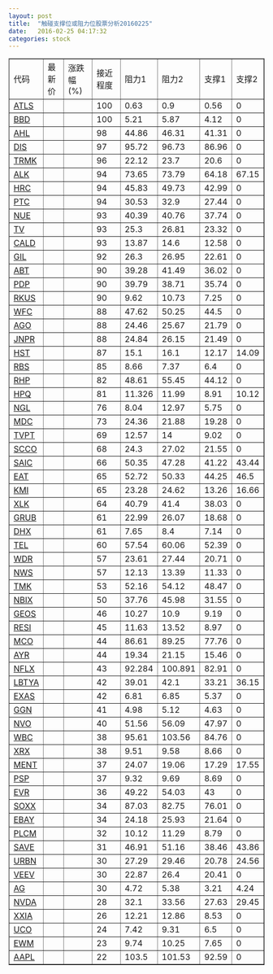 ```yaml
---
layout: post
title:  "触碰支撑位或阻力位股票分析20160225"
date:   2016-02-25 04:17:32
categories: stock
---
```

<script type="text/javascript">
var stockList = []
stockList.push('gb_atls');
stockList.push('gb_bbd');
stockList.push('gb_ahl');
stockList.push('gb_dis');
stockList.push('gb_trmk');
stockList.push('gb_alk');
stockList.push('gb_hrc');
stockList.push('gb_ptc');
stockList.push('gb_nue');
stockList.push('gb_tv');
stockList.push('gb_cald');
stockList.push('gb_gil');
stockList.push('gb_abt');
stockList.push('gb_pdp');
stockList.push('gb_rkus');
stockList.push('gb_wfc');
stockList.push('gb_ago');
stockList.push('gb_jnpr');
stockList.push('gb_hst');
stockList.push('gb_rbs');
stockList.push('gb_rhp');
stockList.push('gb_hpq');
stockList.push('gb_ngl');
stockList.push('gb_mdc');
stockList.push('gb_tvpt');
stockList.push('gb_scco');
stockList.push('gb_saic');
stockList.push('gb_eat');
stockList.push('gb_kmi');
stockList.push('gb_xlk');
stockList.push('gb_grub');
stockList.push('gb_dhx');
stockList.push('gb_tel');
stockList.push('gb_wdr');
stockList.push('gb_nws');
stockList.push('gb_tmk');
stockList.push('gb_nbix');
stockList.push('gb_geos');
stockList.push('gb_resi');
stockList.push('gb_mco');
stockList.push('gb_ayr');
stockList.push('gb_nflx');
stockList.push('gb_lbtya');
stockList.push('gb_exas');
stockList.push('gb_ggn');
stockList.push('gb_nvo');
stockList.push('gb_wbc');
stockList.push('gb_xrx');
stockList.push('gb_ment');
stockList.push('gb_psp');
stockList.push('gb_evr');
stockList.push('gb_soxx');
stockList.push('gb_ebay');
stockList.push('gb_plcm');
stockList.push('gb_save');
stockList.push('gb_urbn');
stockList.push('gb_veev');
stockList.push('gb_ag');
stockList.push('gb_nvda');
stockList.push('gb_xxia');
stockList.push('gb_uco');
stockList.push('gb_ewm');
stockList.push('gb_aapl');
</script>
<table border="1">
 <tr>
 <td>代码</td>
 <td>最新价</td>
 <td>涨跌幅(%)</td>
 <td>接近程度</td>
 <td>阻力1</td>
 <td>阻力2</td>
 <td>支撑1</td>
 <td>支撑2</td>
</tr>
  <tr id="atls" class="red">
  <td><a href="http://stock.finance.sina.com.cn/usstock/quotes/ATLS.html" target="_blank">ATLS</a></td><td></td><td></td><td>100</td><td>0.63</td><td>0.9</td><td>0.56</td><td>0</td></tr>
  <tr id="bbd" class="red">
  <td><a href="http://stock.finance.sina.com.cn/usstock/quotes/BBD.html" target="_blank">BBD</a></td><td></td><td></td><td>100</td><td>5.21</td><td>5.87</td><td>4.12</td><td>0</td></tr>
  <tr id="ahl" class="red">
  <td><a href="http://stock.finance.sina.com.cn/usstock/quotes/AHL.html" target="_blank">AHL</a></td><td></td><td></td><td>98</td><td>44.86</td><td>46.31</td><td>41.31</td><td>0</td></tr>
  <tr id="dis" class="red">
  <td><a href="http://stock.finance.sina.com.cn/usstock/quotes/DIS.html" target="_blank">DIS</a></td><td></td><td></td><td>97</td><td>95.72</td><td>96.73</td><td>86.96</td><td>0</td></tr>
  <tr id="trmk" class="red">
  <td><a href="http://stock.finance.sina.com.cn/usstock/quotes/TRMK.html" target="_blank">TRMK</a></td><td></td><td></td><td>96</td><td>22.12</td><td>23.7</td><td>20.6</td><td>0</td></tr>
  <tr id="alk" class="red">
  <td><a href="http://stock.finance.sina.com.cn/usstock/quotes/ALK.html" target="_blank">ALK</a></td><td></td><td></td><td>94</td><td>73.65</td><td>73.79</td><td>64.18</td><td>67.15</td></tr>
  <tr id="hrc" class="red">
  <td><a href="http://stock.finance.sina.com.cn/usstock/quotes/HRC.html" target="_blank">HRC</a></td><td></td><td></td><td>94</td><td>45.83</td><td>49.73</td><td>42.99</td><td>0</td></tr>
  <tr id="ptc" class="red">
  <td><a href="http://stock.finance.sina.com.cn/usstock/quotes/PTC.html" target="_blank">PTC</a></td><td></td><td></td><td>94</td><td>30.53</td><td>32.9</td><td>27.44</td><td>0</td></tr>
  <tr id="nue" class="green">
  <td><a href="http://stock.finance.sina.com.cn/usstock/quotes/NUE.html" target="_blank">NUE</a></td><td></td><td></td><td>93</td><td>40.39</td><td>40.76</td><td>37.74</td><td>0</td></tr>
  <tr id="tv" class="red">
  <td><a href="http://stock.finance.sina.com.cn/usstock/quotes/TV.html" target="_blank">TV</a></td><td></td><td></td><td>93</td><td>25.3</td><td>26.81</td><td>23.32</td><td>0</td></tr>
  <tr id="cald" class="green">
  <td><a href="http://stock.finance.sina.com.cn/usstock/quotes/CALD.html" target="_blank">CALD</a></td><td></td><td></td><td>93</td><td>13.87</td><td>14.6</td><td>12.58</td><td>0</td></tr>
  <tr id="gil" class="green">
  <td><a href="http://stock.finance.sina.com.cn/usstock/quotes/GIL.html" target="_blank">GIL</a></td><td></td><td></td><td>92</td><td>26.3</td><td>26.95</td><td>22.61</td><td>0</td></tr>
  <tr id="abt" class="red">
  <td><a href="http://stock.finance.sina.com.cn/usstock/quotes/ABT.html" target="_blank">ABT</a></td><td></td><td></td><td>90</td><td>39.28</td><td>41.49</td><td>36.02</td><td>0</td></tr>
  <tr id="pdp" class="red">
  <td><a href="http://stock.finance.sina.com.cn/usstock/quotes/PDP.html" target="_blank">PDP</a></td><td></td><td></td><td>90</td><td>39.79</td><td>38.71</td><td>35.74</td><td>0</td></tr>
  <tr id="rkus" class="red">
  <td><a href="http://stock.finance.sina.com.cn/usstock/quotes/RKUS.html" target="_blank">RKUS</a></td><td></td><td></td><td>90</td><td>9.62</td><td>10.73</td><td>7.25</td><td>0</td></tr>
  <tr id="wfc" class="red">
  <td><a href="http://stock.finance.sina.com.cn/usstock/quotes/WFC.html" target="_blank">WFC</a></td><td></td><td></td><td>88</td><td>47.62</td><td>50.25</td><td>44.5</td><td>0</td></tr>
  <tr id="ago" class="red">
  <td><a href="http://stock.finance.sina.com.cn/usstock/quotes/AGO.html" target="_blank">AGO</a></td><td></td><td></td><td>88</td><td>24.46</td><td>25.67</td><td>21.79</td><td>0</td></tr>
  <tr id="jnpr" class="red">
  <td><a href="http://stock.finance.sina.com.cn/usstock/quotes/JNPR.html" target="_blank">JNPR</a></td><td></td><td></td><td>88</td><td>24.84</td><td>26.15</td><td>21.49</td><td>0</td></tr>
  <tr id="hst" class="red">
  <td><a href="http://stock.finance.sina.com.cn/usstock/quotes/HST.html" target="_blank">HST</a></td><td></td><td></td><td>87</td><td>15.1</td><td>16.1</td><td>12.17</td><td>14.09</td></tr>
  <tr id="rbs" class="green">
  <td><a href="http://stock.finance.sina.com.cn/usstock/quotes/RBS.html" target="_blank">RBS</a></td><td></td><td></td><td>85</td><td>8.66</td><td>7.37</td><td>6.4</td><td>0</td></tr>
  <tr id="rhp" class="red">
  <td><a href="http://stock.finance.sina.com.cn/usstock/quotes/RHP.html" target="_blank">RHP</a></td><td></td><td></td><td>82</td><td>48.61</td><td>55.45</td><td>44.12</td><td>0</td></tr>
  <tr id="hpq" class="green">
  <td><a href="http://stock.finance.sina.com.cn/usstock/quotes/HPQ.html" target="_blank">HPQ</a></td><td></td><td></td><td>81</td><td>11.326</td><td>11.99</td><td>8.91</td><td>10.12</td></tr>
  <tr id="ngl" class="red">
  <td><a href="http://stock.finance.sina.com.cn/usstock/quotes/NGL.html" target="_blank">NGL</a></td><td></td><td></td><td>76</td><td>8.04</td><td>12.97</td><td>5.75</td><td>0</td></tr>
  <tr id="mdc" class="red">
  <td><a href="http://stock.finance.sina.com.cn/usstock/quotes/MDC.html" target="_blank">MDC</a></td><td></td><td></td><td>73</td><td>24.36</td><td>21.88</td><td>19.28</td><td>0</td></tr>
  <tr id="tvpt" class="red">
  <td><a href="http://stock.finance.sina.com.cn/usstock/quotes/TVPT.html" target="_blank">TVPT</a></td><td></td><td></td><td>69</td><td>12.57</td><td>14</td><td>9.02</td><td>0</td></tr>
  <tr id="scco" class="green">
  <td><a href="http://stock.finance.sina.com.cn/usstock/quotes/SCCO.html" target="_blank">SCCO</a></td><td></td><td></td><td>68</td><td>24.3</td><td>27.02</td><td>21.55</td><td>0</td></tr>
  <tr id="saic" class="green">
  <td><a href="http://stock.finance.sina.com.cn/usstock/quotes/SAIC.html" target="_blank">SAIC</a></td><td></td><td></td><td>66</td><td>50.35</td><td>47.28</td><td>41.22</td><td>43.44</td></tr>
  <tr id="eat" class="green">
  <td><a href="http://stock.finance.sina.com.cn/usstock/quotes/EAT.html" target="_blank">EAT</a></td><td></td><td></td><td>65</td><td>52.72</td><td>50.33</td><td>44.25</td><td>46.5</td></tr>
  <tr id="kmi" class="green">
  <td><a href="http://stock.finance.sina.com.cn/usstock/quotes/KMI.html" target="_blank">KMI</a></td><td></td><td></td><td>65</td><td>23.28</td><td>24.62</td><td>13.26</td><td>16.66</td></tr>
  <tr id="xlk" class="green">
  <td><a href="http://stock.finance.sina.com.cn/usstock/quotes/XLK.html" target="_blank">XLK</a></td><td></td><td></td><td>64</td><td>40.79</td><td>41.4</td><td>38.03</td><td>0</td></tr>
  <tr id="grub" class="red">
  <td><a href="http://stock.finance.sina.com.cn/usstock/quotes/GRUB.html" target="_blank">GRUB</a></td><td></td><td></td><td>61</td><td>22.99</td><td>26.07</td><td>18.68</td><td>0</td></tr>
  <tr id="dhx" class="red">
  <td><a href="http://stock.finance.sina.com.cn/usstock/quotes/DHX.html" target="_blank">DHX</a></td><td></td><td></td><td>61</td><td>7.65</td><td>8.4</td><td>7.14</td><td>0</td></tr>
  <tr id="tel" class="red">
  <td><a href="http://stock.finance.sina.com.cn/usstock/quotes/TEL.html" target="_blank">TEL</a></td><td></td><td></td><td>60</td><td>57.54</td><td>60.06</td><td>52.39</td><td>0</td></tr>
  <tr id="wdr" class="green">
  <td><a href="http://stock.finance.sina.com.cn/usstock/quotes/WDR.html" target="_blank">WDR</a></td><td></td><td></td><td>57</td><td>23.61</td><td>27.44</td><td>20.71</td><td>0</td></tr>
  <tr id="nws" class="green">
  <td><a href="http://stock.finance.sina.com.cn/usstock/quotes/NWS.html" target="_blank">NWS</a></td><td></td><td></td><td>57</td><td>12.13</td><td>13.39</td><td>11.33</td><td>0</td></tr>
  <tr id="tmk" class="green">
  <td><a href="http://stock.finance.sina.com.cn/usstock/quotes/TMK.html" target="_blank">TMK</a></td><td></td><td></td><td>53</td><td>52.16</td><td>54.12</td><td>48.47</td><td>0</td></tr>
  <tr id="nbix" class="red">
  <td><a href="http://stock.finance.sina.com.cn/usstock/quotes/NBIX.html" target="_blank">NBIX</a></td><td></td><td></td><td>50</td><td>37.76</td><td>45.98</td><td>31.55</td><td>0</td></tr>
  <tr id="geos" class="green">
  <td><a href="http://stock.finance.sina.com.cn/usstock/quotes/GEOS.html" target="_blank">GEOS</a></td><td></td><td></td><td>46</td><td>10.27</td><td>10.9</td><td>9.19</td><td>0</td></tr>
  <tr id="resi" class="green">
  <td><a href="http://stock.finance.sina.com.cn/usstock/quotes/RESI.html" target="_blank">RESI</a></td><td></td><td></td><td>45</td><td>11.63</td><td>13.52</td><td>8.97</td><td>0</td></tr>
  <tr id="mco" class="green">
  <td><a href="http://stock.finance.sina.com.cn/usstock/quotes/MCO.html" target="_blank">MCO</a></td><td></td><td></td><td>44</td><td>86.61</td><td>89.25</td><td>77.76</td><td>0</td></tr>
  <tr id="ayr" class="red">
  <td><a href="http://stock.finance.sina.com.cn/usstock/quotes/AYR.html" target="_blank">AYR</a></td><td></td><td></td><td>44</td><td>19.34</td><td>21.15</td><td>15.46</td><td>0</td></tr>
  <tr id="nflx" class="red">
  <td><a href="http://stock.finance.sina.com.cn/usstock/quotes/NFLX.html" target="_blank">NFLX</a></td><td></td><td></td><td>43</td><td>92.284</td><td>100.891</td><td>82.91</td><td>0</td></tr>
  <tr id="lbtya" class="green">
  <td><a href="http://stock.finance.sina.com.cn/usstock/quotes/LBTYA.html" target="_blank">LBTYA</a></td><td></td><td></td><td>42</td><td>39.01</td><td>42.1</td><td>33.21</td><td>36.15</td></tr>
  <tr id="exas" class="red">
  <td><a href="http://stock.finance.sina.com.cn/usstock/quotes/EXAS.html" target="_blank">EXAS</a></td><td></td><td></td><td>42</td><td>6.81</td><td>6.85</td><td>5.37</td><td>0</td></tr>
  <tr id="ggn" class="red">
  <td><a href="http://stock.finance.sina.com.cn/usstock/quotes/GGN.html" target="_blank">GGN</a></td><td></td><td></td><td>41</td><td>4.98</td><td>5.12</td><td>4.63</td><td>0</td></tr>
  <tr id="nvo" class="red">
  <td><a href="http://stock.finance.sina.com.cn/usstock/quotes/NVO.html" target="_blank">NVO</a></td><td></td><td></td><td>40</td><td>51.56</td><td>56.09</td><td>47.97</td><td>0</td></tr>
  <tr id="wbc" class="red">
  <td><a href="http://stock.finance.sina.com.cn/usstock/quotes/WBC.html" target="_blank">WBC</a></td><td></td><td></td><td>38</td><td>95.61</td><td>103.56</td><td>84.76</td><td>0</td></tr>
  <tr id="xrx" class="green">
  <td><a href="http://stock.finance.sina.com.cn/usstock/quotes/XRX.html" target="_blank">XRX</a></td><td></td><td></td><td>38</td><td>9.51</td><td>9.58</td><td>8.66</td><td>0</td></tr>
  <tr id="ment" class="red">
  <td><a href="http://stock.finance.sina.com.cn/usstock/quotes/MENT.html" target="_blank">MENT</a></td><td></td><td></td><td>37</td><td>24.07</td><td>19.06</td><td>17.29</td><td>17.55</td></tr>
  <tr id="psp" class="green">
  <td><a href="http://stock.finance.sina.com.cn/usstock/quotes/PSP.html" target="_blank">PSP</a></td><td></td><td></td><td>37</td><td>9.32</td><td>9.69</td><td>8.69</td><td>0</td></tr>
  <tr id="evr" class="green">
  <td><a href="http://stock.finance.sina.com.cn/usstock/quotes/EVR.html" target="_blank">EVR</a></td><td></td><td></td><td>36</td><td>49.22</td><td>54.03</td><td>43</td><td>0</td></tr>
  <tr id="soxx" class="green">
  <td><a href="http://stock.finance.sina.com.cn/usstock/quotes/SOXX.html" target="_blank">SOXX</a></td><td></td><td></td><td>34</td><td>87.03</td><td>82.75</td><td>76.01</td><td>0</td></tr>
  <tr id="ebay" class="red">
  <td><a href="http://stock.finance.sina.com.cn/usstock/quotes/EBAY.html" target="_blank">EBAY</a></td><td></td><td></td><td>34</td><td>24.18</td><td>25.93</td><td>21.64</td><td>0</td></tr>
  <tr id="plcm" class="green">
  <td><a href="http://stock.finance.sina.com.cn/usstock/quotes/PLCM.html" target="_blank">PLCM</a></td><td></td><td></td><td>32</td><td>10.12</td><td>11.29</td><td>8.79</td><td>0</td></tr>
  <tr id="save" class="green">
  <td><a href="http://stock.finance.sina.com.cn/usstock/quotes/SAVE.html" target="_blank">SAVE</a></td><td></td><td></td><td>31</td><td>46.91</td><td>51.16</td><td>38.46</td><td>43.86</td></tr>
  <tr id="urbn" class="red">
  <td><a href="http://stock.finance.sina.com.cn/usstock/quotes/URBN.html" target="_blank">URBN</a></td><td></td><td></td><td>30</td><td>27.29</td><td>29.46</td><td>20.78</td><td>24.56</td></tr>
  <tr id="veev" class="red">
  <td><a href="http://stock.finance.sina.com.cn/usstock/quotes/VEEV.html" target="_blank">VEEV</a></td><td></td><td></td><td>30</td><td>22.87</td><td>26.4</td><td>20.41</td><td>0</td></tr>
  <tr id="ag" class="green">
  <td><a href="http://stock.finance.sina.com.cn/usstock/quotes/AG.html" target="_blank">AG</a></td><td></td><td></td><td>30</td><td>4.72</td><td>5.38</td><td>3.21</td><td>4.24</td></tr>
  <tr id="nvda" class="red">
  <td><a href="http://stock.finance.sina.com.cn/usstock/quotes/NVDA.html" target="_blank">NVDA</a></td><td></td><td></td><td>28</td><td>32.1</td><td>33.56</td><td>27.63</td><td>29.45</td></tr>
  <tr id="xxia" class="red">
  <td><a href="http://stock.finance.sina.com.cn/usstock/quotes/XXIA.html" target="_blank">XXIA</a></td><td></td><td></td><td>26</td><td>12.21</td><td>12.86</td><td>8.53</td><td>0</td></tr>
  <tr id="uco" class="green">
  <td><a href="http://stock.finance.sina.com.cn/usstock/quotes/UCO.html" target="_blank">UCO</a></td><td></td><td></td><td>24</td><td>7.42</td><td>9.31</td><td>6.5</td><td>0</td></tr>
  <tr id="ewm" class="green">
  <td><a href="http://stock.finance.sina.com.cn/usstock/quotes/EWM.html" target="_blank">EWM</a></td><td></td><td></td><td>23</td><td>9.74</td><td>10.25</td><td>7.65</td><td>0</td></tr>
  <tr id="aapl" class="green">
  <td><a href="http://stock.finance.sina.com.cn/usstock/quotes/AAPL.html" target="_blank">AAPL</a></td><td></td><td></td><td>22</td><td>103.5</td><td>101.53</td><td>92.59</td><td>0</td></tr>
</table>
